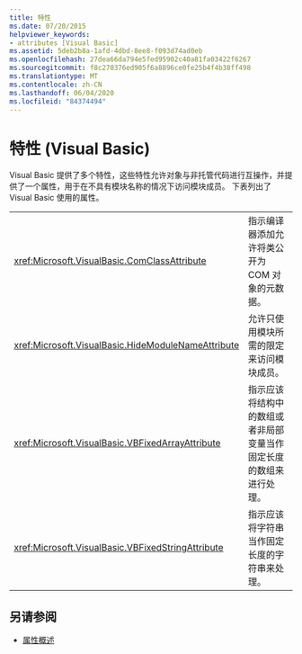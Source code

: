 ```yaml
---
title: 特性
ms.date: 07/20/2015
helpviewer_keywords:
- attributes [Visual Basic]
ms.assetid: 5deb2b8a-1afd-4dbd-8ee8-f093d74ad0eb
ms.openlocfilehash: 27dea66da794e5fed95902c40a81fa03422f6267
ms.sourcegitcommit: f8c270376ed905f6a8896ce0fe25b4f4b38ff498
ms.translationtype: MT
ms.contentlocale: zh-CN
ms.lasthandoff: 06/04/2020
ms.locfileid: "84374494"
---
```

# <a name="attributes-visual-basic"></a>特性 (Visual Basic)

Visual Basic 提供了多个特性，这些特性允许对象与非托管代码进行互操作，并提供了一个属性，用于在不具有模块名称的情况下访问模块成员。 下表列出了 Visual Basic 使用的属性。  
  
|||  
|---|---|  
|<xref:Microsoft.VisualBasic.ComClassAttribute>|指示编译器添加允许将类公开为 COM 对象的元数据。|
|<xref:Microsoft.VisualBasic.HideModuleNameAttribute>|允许只使用模块所需的限定来访问模块成员。|
|<xref:Microsoft.VisualBasic.VBFixedArrayAttribute>|指示应该将结构中的数组或者非局部变量当作固定长度的数组来进行处理。|
|<xref:Microsoft.VisualBasic.VBFixedStringAttribute>|指示应该将字符串当作固定长度的字符串来处理。|
  
## <a name="see-also"></a>另请参阅

- [属性概述](../programming-guide/concepts/attributes/index.md)
